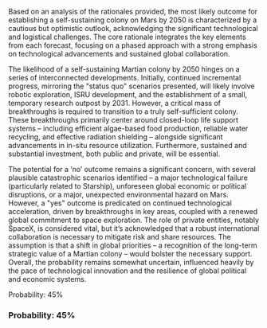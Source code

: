 Based on an analysis of the rationales provided, the most likely outcome for establishing a self-sustaining colony on Mars by 2050 is characterized by a cautious but optimistic outlook, acknowledging the significant technological and logistical challenges. The core rationale integrates the key elements from each forecast, focusing on a phased approach with a strong emphasis on technological advancements and sustained global collaboration.

The likelihood of a self-sustaining Martian colony by 2050 hinges on a series of interconnected developments. Initially, continued incremental progress, mirroring the "status quo" scenarios presented, will likely involve robotic exploration, ISRU development, and the establishment of a small, temporary research outpost by 2031. However, a critical mass of breakthroughs is required to transition to a truly self-sufficient colony. These breakthroughs primarily center around closed-loop life support systems – including efficient algae-based food production, reliable water recycling, and effective radiation shielding – alongside significant advancements in in-situ resource utilization. Furthermore, sustained and substantial investment, both public and private, will be essential.

The potential for a ‘no’ outcome remains a significant concern, with several plausible catastrophic scenarios identified – a major technological failure (particularly related to Starship), unforeseen global economic or political disruptions, or a major, unexpected environmental hazard on Mars. However, a "yes" outcome is predicated on continued technological acceleration, driven by breakthroughs in key areas, coupled with a renewed global commitment to space exploration. The role of private entities, notably SpaceX, is considered vital, but it’s acknowledged that a robust international collaboration is necessary to mitigate risk and share resources. The assumption is that a shift in global priorities – a recognition of the long-term strategic value of a Martian colony – would bolster the necessary support. Overall, the probability remains somewhat uncertain, influenced heavily by the pace of technological innovation and the resilience of global political and economic systems.

Probability: 45%

### Probability: 45%